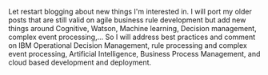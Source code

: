 Let restart blogging about new things I'm interested in. I will port my older posts that are still valid on agile business rule development but add new things around Cognitive, Watson, Machine learning, Decision management, complex event processing,...
So I will address best practices and comment on IBM Operational Decision Management, rule processing and complex event processing, Artificial Intelligence, Business Process Management, and cloud based development and deployment.
